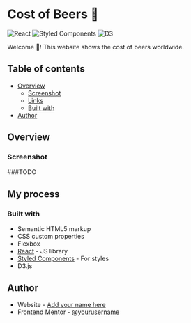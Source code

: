 # Cost of Beers :beer:

![React](https://img.shields.io/badge/react-%2320232a.svg?style=for-the-badge&logo=react&logoColor=%2361DAFB) 
![Styled Components](https://img.shields.io/badge/styled--components-DB7093?style=for-the-badge&logo=styled-components&logoColor=white)
![D3](https://img.shields.io/badge/d3.js-F9A03C?style=for-the-badge&logo=d3.js&logoColor=white)

Welcome 👋! This website shows the cost of beers worldwide.


## Table of contents

- [Overview](#overview)
  - [Screenshot](#screenshot)
  - [Links](#links)
  - [Built with](#built-with)
- [Author](#author)

### 

## Overview

### Screenshot

###TODO


## My process

### Built with

- Semantic HTML5 markup
- CSS custom properties
- Flexbox
- [React](https://reactjs.org/) - JS library
- [Styled Components](https://styled-components.com/) - For styles
- D3.js

## Author

- Website - [Add your name here](https://com)
- Frontend Mentor - [@yourusername](https://www.frontendmentor.io/profile/yourusername)
